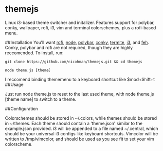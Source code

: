 # themejs
Linux i3-based theme switcher and initalizer. Features support for polybar, conky, wallpaper, rofi, i3, vim and terminal colorschemes, plus a rofi-based menu.

##Installation
You'll want [rofi](https://github.com/DaveDavenport/rofi), [node](https://nodejs.org/en/), [polybar](https://github.com/jaagr/polybar), [conky](https://github.com/brndnmtthws/conky), [termite](https://github.com/thestinger/termite/), [i3](https://github.com/i3/i3), and [feh](https://github.com/derf/feh). Conky, polybar and rofi are not required, though they are highly reccomended. To install, run:

`git clone https://github.com/nicohman/themejs.git && cd themejs`

`node theme.js [theme]`

I reccomend binding thememenu to a keyboard shortcut like $mod+Shift+t
##Usage

Just run node theme.js to reset to the last used theme, with node theme.js [theme name] to switch to a theme.

##Configuration

Colorschemes should be stored in ~/.colors, while themes should be stored in ~/themes.
Each theme should contain a 'theme.json' similar to the example.json provided. i3 will be appended to a file named ~/.central, which should be your universal i3 configs like keyboard shortcuts. Vimcolor will be written to /tmp/vimcolor, and should be used as you see fit to set your vim colorscheme.
